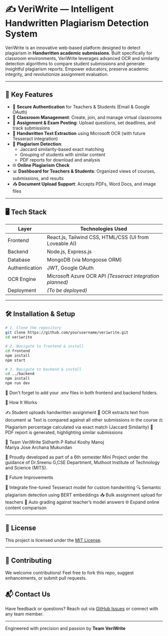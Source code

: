 # ✍️ VeriWrite — Intelligent Handwritten Plagiarism Detection System

VeriWrite is an innovative web-based platform designed to detect plagiarism in **Handwritten academic submissions**. Built specifically for classroom environments, VeriWrite leverages advanced OCR and similarity detection algorithms to compare student submissions and generate insightful plagiarism reports. Empower educators, preserve academic integrity, and revolutionize assignment evaluation.

---

## 🚀 Key Features

- 🔐 **Secure Authentication** for Teachers & Students (Email & Google OAuth)
- 🏫 **Classroom Management**: Create, join, and manage virtual classrooms
- 📄 **Assignment & Exam Posting**: Upload questions, set deadlines, and track submissions
- 📝 **Handwritten Text Extraction** using Microsoft OCR (with future Tesseract integration)
- 🧠 **Plagiarism Detection**:
  - Jaccard similarity-based exact matching
  - Grouping of students with similar content
  - PDF reports for download and analysis
- 🌐 **Online Plagiarism Check** 
- 📊 **Dashboard for Teachers & Students**: Organized views of courses, submissions, and results
- 📥 **Document Upload Support**: Accepts PDFs, Word Docs, and image files

---

## 🖥️ Tech Stack

| Layer          | Technologies Used                                         |
|----------------|-----------------------------------------------------------|
| Frontend       | React.js, Tailwind CSS, HTML/CSS (UI from Loveable AI)    |
| Backend        | Node.js, Express.js                                       |
| Database       | MongoDB (via Mongoose ORM)                                |
| Authentication | JWT, Google OAuth                                         |
| OCR Engine     | Microsoft Azure OCR API *(Tesseract integration planned)* |
| Deployment     | *(To be deployed)*       |

---

## 🛠️ Installation & Setup

```bash
# 1. Clone the repository
git clone https://github.com/yourusername/veriwrite.git
cd veriwrite

# 2. Navigate to frontend & install
cd frontend
npm install
npm start

# 3. Navigate to backend & install
cd ../backend
npm install
npm run dev
```

🔑 Don't forget to add your .env files in both frontend and backend folders.


🧪 How It Works

✍️ Student uploads handwritten assignment
🧾 OCR extracts text from document
📊 Text is compared against all other submissions in the course
⚖️ Plagiarism percentage calculated via exact match (Jaccard Similarity)
📄 PDF report is generated, highlighting similar submissions

👥 Team VeriWrite
Sidharth P
Rahul Koshy Manoj	
Mariya Jose	
Archana Mukundan	

🏫 Proudly developed as part of a 6th semester Mini Project under the guidance of Dr.Sreenu G,CSE Department, Muthoot Institute of Technology and Science (MITS).

📌 Future Improvements

🤖 Integrate fine-tuned Tesseract model for custom handwriting
🔍 Semantic plagiarism detection using BERT embeddings
📥 Bulk assignment upload for teachers
🔄 Auto grading against teacher’s model answers
🌐 Expand online content comparison

---

## 📄 License

This project is licensed under the [MIT License](LICENSE).

---

## 🤝 Contributing

We welcome contributions! Feel free to fork this repo, suggest enhancements, or submit pull requests.

## 📬 Contact Us

Have feedback or questions? Reach out via [GitHub Issues](https://github.com/sidharthp-2004/veriwrite/issues) or connect with any team member.

---

Engineered with precision and passion by **Team VeriWrite**
#
